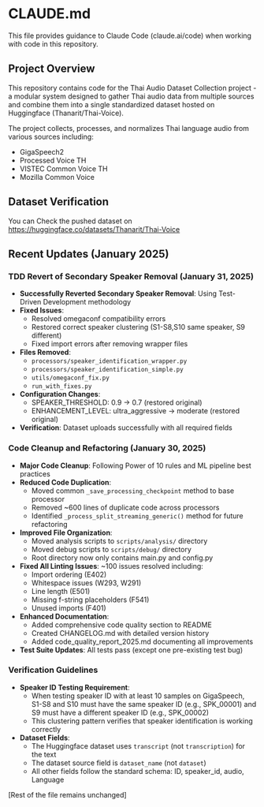 # CLAUDE.md

This file provides guidance to Claude Code (claude.ai/code) when working with code in this repository.

## Project Overview

This repository contains code for the Thai Audio Dataset Collection project - a modular system designed to gather Thai audio data from multiple sources and combine them into a single standardized dataset hosted on Huggingface (Thanarit/Thai-Voice).

The project collects, processes, and normalizes Thai language audio from various sources including:
- GigaSpeech2
- Processed Voice TH
- VISTEC Common Voice TH
- Mozilla Common Voice

## Dataset Verification

You can Check the pushed dataset on https://huggingface.co/datasets/Thanarit/Thai-Voice

## Recent Updates (January 2025)

### TDD Revert of Secondary Speaker Removal (January 31, 2025)
- **Successfully Reverted Secondary Speaker Removal**: Using Test-Driven Development methodology
- **Fixed Issues**:
  - Resolved omegaconf compatibility errors
  - Restored correct speaker clustering (S1-S8,S10 same speaker, S9 different)
  - Fixed import errors after removing wrapper files
- **Files Removed**:
  - `processors/speaker_identification_wrapper.py`
  - `processors/speaker_identification_simple.py`
  - `utils/omegaconf_fix.py`
  - `run_with_fixes.py`
- **Configuration Changes**:
  - SPEAKER_THRESHOLD: 0.9 → 0.7 (restored original)
  - ENHANCEMENT_LEVEL: ultra_aggressive → moderate (restored original)
- **Verification**: Dataset uploads successfully with all required fields

### Code Cleanup and Refactoring (January 30, 2025)
- **Major Code Cleanup**: Following Power of 10 rules and ML pipeline best practices
- **Reduced Code Duplication**: 
  - Moved common `_save_processing_checkpoint` method to base processor
  - Removed ~600 lines of duplicate code across processors
  - Identified `_process_split_streaming_generic()` method for future refactoring
- **Improved File Organization**: 
  - Moved analysis scripts to `scripts/analysis/` directory
  - Moved debug scripts to `scripts/debug/` directory  
  - Root directory now only contains main.py and config.py
- **Fixed All Linting Issues**: ~100 issues resolved including:
  - Import ordering (E402)
  - Whitespace issues (W293, W291)
  - Line length (E501)
  - Missing f-string placeholders (F541)
  - Unused imports (F401)
- **Enhanced Documentation**: 
  - Added comprehensive code quality section to README
  - Created CHANGELOG.md with detailed version history
  - Added code_quality_report_2025.md documenting all improvements
- **Test Suite Updates**: All tests pass (except one pre-existing test bug)

### Verification Guidelines
- **Speaker ID Testing Requirement**: 
  - When testing speaker ID with at least 10 samples on GigaSpeech, S1-S8 and S10 must have the same speaker ID (e.g., SPK_00001) and S9 must have a different speaker ID (e.g., SPK_00002)
  - This clustering pattern verifies that speaker identification is working correctly
- **Dataset Fields**:
  - The Huggingface dataset uses `transcript` (not `transcription`) for the text
  - The dataset source field is `dataset_name` (not `dataset`)
  - All other fields follow the standard schema: ID, speaker_id, audio, Language

[Rest of the file remains unchanged]